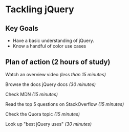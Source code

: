 # Tackling jQuery

## Key Goals
- Have a basic understanding of jQuery.
- Know a handful of color use cases

## Plan of action (2 hours of study)
Watch an overview video
*(less than 15 minutes)*

Browse the docs jQuery docs
*(30 minutes)*

Check MDN
*(15 minutes)*

Read the top 5 questions on StackOverflow
*(15 minutes)*

Check the Quora topic
*(15 minutes)*

Look up "best jQuery uses"
*(30 minutes)*